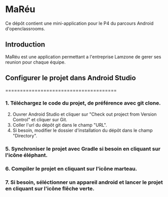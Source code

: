 
# MaRéu

Ce dépôt contient une mini-application pour le P4 du parcours Android d'openclassrooms.

## Introduction

MaRéu est une application permettant a l'entreprise Lamzone de gerer ses reunion pour chaque équipe.




## Configurer le projet dans Android Studio
======================================

### 1. Téléchargez le code du projet, de préférence avec git clone.


 2. Ouvrer Android Studio et cliquer sur "Check out project from Version Control" et cliquer sur Git.
 3. Coller l'url du dépôt git dans le champ "URL".
 4. Si besoin, modifier le dossier d'installation du dépôt dans le champ "Directory".


### 5. Synchroniser le projet avec Gradle si besoin en cliquant sur l'icône éléphant.
### 6. Compiler le projet en cliquant sur l'icône marteau.
### 7. Si besoin, séléctionner un appareil android et lancer le projet en cliquant sur l'icône flêche verte.
